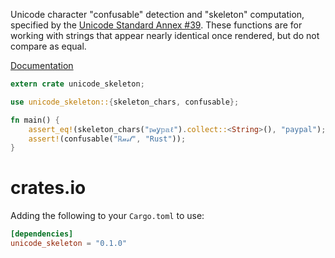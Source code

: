 Unicode character "confusable" detection and "skeleton" computation, specified by the
[Unicode Standard Annex #39](http://www.unicode.org/reports/tr39/). These functions are
for working with strings that appear nearly identical once rendered, but do not
compare as equal.

[Documentation](https://docs.rs/unicode_skeleton/*/unicode_skeleton)

```rust
extern crate unicode_skeleton;

use unicode_skeleton::{skeleton_chars, confusable};

fn main() {
    assert_eq!(skeleton_chars("𝔭𝒶ỿ𝕡𝕒ℓ").collect::<String>(), "paypal");
    assert!(confusable("ℝ𝓊𝓈𝓉", "Rust"));
}
```


# crates.io

Adding the following to your `Cargo.toml` to use:

```toml
[dependencies]
unicode_skeleton = "0.1.0"
```
